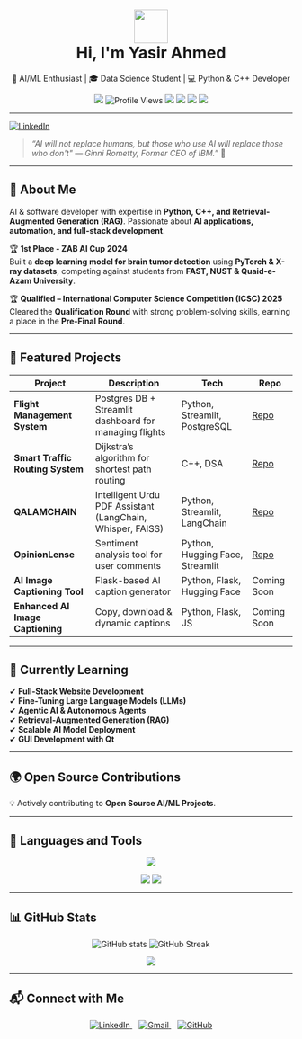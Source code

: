 <h1 align="center">
  <img src="https://raw.githubusercontent.com/MartinHeinz/MartinHeinz/master/wave.gif" 
       width="60px" height="60px"><br>
  Hi, I'm Yasir Ahmed
</h1>



<p align="center">🚀 AI/ML Enthusiast | 🎓 Data Science Student | 💻 Python & C++ Developer</p>

<p align="center">
  <a href="https://github.com/YasirAhmed2"><img src="https://img.shields.io/github/followers/YasirAhmed2?label=Follow&style=social"></a>
  <img src="https://komarev.com/ghpvc/?username=YasirAhmed2&style=flat-square&color=blue" alt="Profile Views"/>
  <img src="https://img.shields.io/badge/AI/ML-Enthusiast-ff69b4">
  <img src="https://img.shields.io/badge/Language-Python-blue">
  <img src="https://img.shields.io/badge/Framework-Flask-green">
  <img src="https://img.shields.io/badge/UI-Streamlit-orange">
</p>

---

[![LinkedIn](https://img.shields.io/badge/LinkedIn-Connect-blue?style=flat&logo=linkedin)](https://www.linkedin.com/in/yasir-ahmed-08a338213/)  

> *“AI will not replace humans, but those who use AI will replace those who don't" — Ginni Rometty, Former CEO of IBM.”* 🤖  

---

## 🚀 About Me  
AI & software developer with expertise in **Python, C++, and Retrieval-Augmented Generation (RAG)**. Passionate about **AI applications, automation, and full-stack development**.  

🏆 **1st Place - ZAB AI Cup 2024**  
Built a **deep learning model for brain tumor detection** using **PyTorch & X-ray datasets**, competing against students from **FAST, NUST & Quaid-e-Azam University**.  

🏆 **Qualified – International Computer Science Competition (ICSC) 2025**  
Cleared the **Qualification Round** with strong problem-solving skills, earning a place in the **Pre-Final Round**.  

---

## 📌 Featured Projects  

| Project | Description | Tech | Repo |
|---------|-------------|------|------|
| **Flight Management System** | Postgres DB + Streamlit dashboard for managing flights | Python, Streamlit, PostgreSQL | [Repo](https://github.com/YasirAhmed2/Database-Semester-Project-Code) |
| **Smart Traffic Routing System** | Dijkstra’s algorithm for shortest path routing | C++, DSA | [Repo](https://github.com/YasirAhmed2/Smart-Traffic-Routing-System) |
| **QALAMCHAIN** | Intelligent Urdu PDF Assistant (LangChain, Whisper, FAISS) | Python, Streamlit, LangChain | [Repo](https://github.com/YasirAhmed2/QALAMCHAIN) |
| **OpinionLense** | Sentiment analysis tool for user comments | Python, Hugging Face, Streamlit | [Repo](https://github.com/YasirAhmed2/OpinionLense) |
| **AI Image Captioning Tool** | Flask-based AI caption generator | Python, Flask, Hugging Face | Coming Soon |
| **Enhanced AI Image Captioning** | Copy, download & dynamic captions | Python, Flask, JS | Coming Soon |

---

## 📖 Currently Learning  
✔ **Full-Stack Website Development**  
✔ **Fine-Tuning Large Language Models (LLMs)**  
✔ **Agentic AI & Autonomous Agents**  
✔ **Retrieval-Augmented Generation (RAG)**  
✔ **Scalable AI Model Deployment**  
✔ **GUI Development with Qt**  

---

## 🌍 Open Source Contributions  
💡 Actively contributing to **Open Source AI/ML Projects**.  

---

## 🔧 Languages and Tools  
<p align="center">
  <img src="https://skillicons.dev/icons?i=python,cpp,java,javascript,html,css,flask,streamlit,github,git,vscode,linux,jupyter" />
</p>
<p align="center">
  <img src="https://skillicons.dev/icons?i=figma,postgres,mongodb,tensorflow,pytorch,pandas,scikitlearn" />
  <img src="https://img.shields.io/badge/Seaborn-Blue?style=for-the-badge&logo=python&logoColor=white" />
</p>

---

## 📊 GitHub Stats  
<p align="center">
  <img src="https://github-readme-stats.vercel.app/api?username=YasirAhmed2&show_icons=true&theme=tokyonight" alt="GitHub stats" />
  <img src="https://github-readme-streak-stats.herokuapp.com/?user=YasirAhmed2&theme=tokyonight" alt="GitHub Streak" />
</p>

<p align="center">
  <img src="https://github-profile-trophy.vercel.app/?username=YasirAhmed2&theme=tokyonight&no-frame=true&no-bg=true&margin-w=15" />
</p>

---

## 📬 Connect with Me  
<p align="center">
  <a href="https://www.linkedin.com/in/yasir-ahmed-08a338213" target="_blank">
    <img src="https://img.icons8.com/fluency/48/linkedin.png" alt="LinkedIn"/>
  </a>
  &nbsp;&nbsp;
  <a href="mailto:yasirahmed5077@gmail.com">
    <img src="https://img.icons8.com/fluency/48/gmail-new.png" alt="Gmail"/>
  </a>
  &nbsp;&nbsp;
  <a href="https://github.com/YasirAhmed2" target="_blank">
    <img src="https://img.icons8.com/fluency/48/github.png" alt="GitHub"/>
  </a>
</p>
